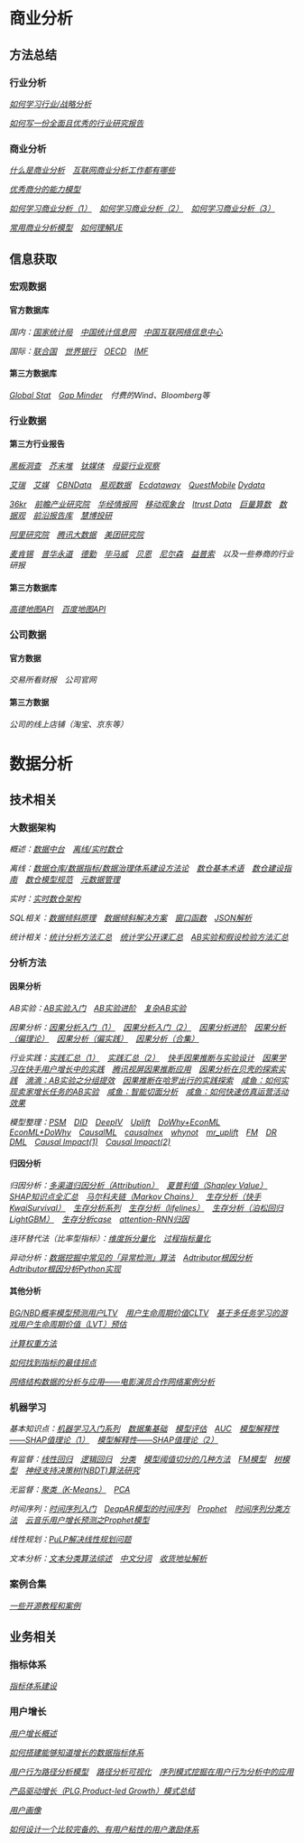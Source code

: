 
# 商业分析

## 方法总结

### 行业分析

*[如何学习行业/战略分析](https://mp.weixin.qq.com/s/q2f1yXQTYvq_OdqkHs69NA)*

*[如何写一份全面且优秀的行业研究报告](https://mp.weixin.qq.com/s/AtJpiE4tS0rTBSlnzer8ng)*

### 商业分析

*[什么是商业分析](https://mp.weixin.qq.com/s/VDJva2WWpqo5YRZQq0rbhA)&emsp;[互联网商业分析工作都有哪些](https://zhuanlan.zhihu.com/p/339530238)*

*[优秀商分的能力模型](https://mp.weixin.qq.com/s/Vgak3QWtvGKjtw4LBz0fYQ)*

*[如何学习商业分析（1）](https://mp.weixin.qq.com/s/G-zCa4DFUvWkyW3ORc_Z4w)&emsp;[如何学习商业分析（2）](https://mp.weixin.qq.com/s/UI5aa2SoBeGYS0Akzw8qMA)&emsp;[如何学习商业分析（3）](https://mp.weixin.qq.com/s/l1xKArhV4knLg8dYizeziw)*

*[常用商业分析模型](https://zhuanlan.zhihu.com/p/441831785)&emsp;[如何理解UE](https://zhuanlan.zhihu.com/p/21428408)*   

## 信息获取

### 宏观数据

#### 官方数据库

*国内：[国家统计局](https://data.stats.gov.cn/)&emsp;[中国统计信息网](http://www.tjcn.org/)&emsp;[中国互联网络信息中心](http://www.cnnic.net.cn/hlwfzyj/)*

*国际：[联合国](http://data.un.org/Explorer.aspx)&emsp;[世界银行](https://data.worldbank.org.cn/)&emsp;[OECD](https://data.oecd.org/home/)&emsp;[IMF](https://www.imf.org/en/Data)*

#### 第三方数据库

*[Global Stat](https://globalstat.eu/population/48/datatable/2015-2020)&emsp;[Gap Minder](https://www.gapminder.org/data/)&emsp;付费的Wind、Bloomberg等*

### 行业数据

#### 第三方行业报告

*[黑板洞查](https://www.heibandongcha.com/)&emsp;[芥末堆](https://www.jiemodui.com/T/42146.html)&emsp;[钛媒体](https://www.tmtpost.com/search?q=%E6%95%99%E8%82%B2&time=1637746811&code=20908d280ebaff8f85a4ba71915c62d9)&emsp;[母婴行业观察](http://www.myguancha.com/wjyzh.html)*

*[艾瑞](https://www.iresearch.com.cn/report.shtml)&emsp;[艾媒](https://www.iimedia.cn/#shuju)&emsp;[CBNData](https://www.cbndata.com/report)&emsp;[易观数据](https://www.analysys.cn/article/analysis/?p=1)&emsp;[Ecdataway](https://www.ecdataway.com/)&emsp;[QuestMobile](https://www.questmobile.com.cn/research/report-new)   [Dydata](https://www.dydata.io/)*

*[36kr](https://36kr.com/academe)&emsp;[前瞻产业研究院](https://bg.qianzhan.com/report/list/300.html)&emsp;[华经情报网](https://www.huaon.com/channel/trend/)&emsp;[移动观象台](http://mi.talkingdata.com/reports.html?category=all)&emsp;[Itrust Data](http://itrustdata.com/#publish)&emsp;[巨量算数](https://trendinsight.oceanengine.com/foresee/feature-story)&emsp;[数据观](http://www.cbdio.com/node_2782.htm)&emsp;[前沿报告库](https://wk.askci.com/ListTable/?typeId=7)&emsp;[慧博投研](http://www.hibor.com.cn/)*

*[阿里研究院](http://www.aliresearch.com/cn/special)&emsp;[腾讯大数据](https://data.qq.com/reports)&emsp;[美团研究院](https://about.meituan.com/research/report)*

*[麦肯锡](https://www.mckinsey.com.cn/insights/)&emsp;[普华永道](https://www.pwccn.com/zh/research-and-insights.html)&emsp;[德勤](https://www2.deloitte.com/cn/zh.html)&emsp;[毕马威](https://home.kpmg/cn/zh/home/insights.html)&emsp;[贝恩](https://www.bain.cn/new_list.php)&emsp;[尼尔森](https://www.nielsen.com/cn/zh/insights/)&emsp;[益普索](https://www.ipsos.com/zh-cn)&emsp;以及一些券商的行业研报*

#### 第三方数据库

*[高德地图API](https://lbs.amap.com/api/webservice/summary/)&emsp;[百度地图API](https://lbsyun.baidu.com/index.php?title=webapi)*

### 公司数据

#### 官方数据&emsp;

*交易所看财报&emsp;公司官网*

#### 第三方数据   

*公司的线上店铺（淘宝、京东等）*




# 数据分析

## 技术相关

### 大数据架构

*概述：[数据中台](https://zhuanlan.zhihu.com/p/386350937)&emsp;[离线/实时数仓](https://mp.weixin.qq.com/s/CKGCFBxA15qSAI3vPwQyCw)*

*离线：[数据仓库/数据指标/数据治理体系建设方法论](https://mp.weixin.qq.com/s/_GwIsY7ZRHzNB2jnsG-xhQ)&emsp;[数仓基本术语](https://mp.weixin.qq.com/s/puEoMCw25E07JePIUtFUmw)&emsp;[数仓建设指南](https://mp.weixin.qq.com/s/kZUqUzys_JDLyZrHXu227w)&emsp;[数仓模型规范](https://mp.weixin.qq.com/s/6csIOFGu4rq0AdebXRrMGw)&emsp;[元数据管理](https://mp.weixin.qq.com/s/RT8eK8e0E_D-ZUIJhzs5wA)*

*实时：[实时数仓架构](https://mp.weixin.qq.com/s/ulXyZ4wWOCXr21hWUynRXw)*

*SQL相关：[数据倾斜原理](https://mp.weixin.qq.com/s/hz_6io_ZybbOlmBQE4KSBQ)&emsp;[数据倾斜解决方案](https://mp.weixin.qq.com/s/EzwcPMhqklHK7rMEc-3iyw)&emsp;[窗口函数](https://mp.weixin.qq.com/s/ByAKgzFK_DvyrL7-jr7wVw)&emsp;[JSON解析](https://mp.weixin.qq.com/s/awCvlb9BzCRX-Da1_l1FYg)*

*统计相关：[统计分析方法汇总](https://mp.weixin.qq.com/s/cUklq8Har-LntVw8frvCqg)&emsp;[统计学公开课汇总](https://mp.weixin.qq.com/s/V27IlKUVI8L3DnkEaeoi3w)&emsp;[AB实验和假设检验方法汇总](https://zhuanlan.zhihu.com/p/432025060)*

### 分析方法

#### 因果分析

*AB实验：[AB实验入门](https://zhuanlan.zhihu.com/p/346602966)&emsp;[AB实验进阶](https://mattzheng.blog.csdn.net/article/details/121859706?spm=1001.2014.3001.5502)&emsp;[复杂AB实验](https://www.zhihu.com/question/20045543)*

*因果分析：[因果分析入门（1）](https://zhuanlan.zhihu.com/p/409609129)&emsp;[因果分析入门（2）](https://mp.weixin.qq.com/s/U3ZYultBAzhYqQIEky569w)&emsp;[因果分析进阶](https://mattzheng.blog.csdn.net/article/details/120097306?spm=1001.2014.3001.5502)&emsp;[因果分析（偏理论）](https://zhuanlan.zhihu.com/p/372399985)&emsp;[因果分析（偏实践）](https://mattzheng.blog.csdn.net/article/details/119855174?spm=1001.2014.3001.5502)&emsp;[因果分析（合集）](https://www.zhihu.com/column/c_1408014345809227776)*

*行业实践：[实践汇总（1）](https://mattzheng.blog.csdn.net/article/details/120083536?spm=1001.2014.3001.5502)&emsp;[实践汇总（2）](https://mattzheng.blog.csdn.net/article/details/120256633?spm=1001.2014.3001.5502)&emsp;[快手因果推断与实验设计](https://zhuanlan.zhihu.com/p/399274589)&emsp;[因果学习在快手用户增长中的实践](https://zhuanlan.zhihu.com/p/464712000)&emsp;[腾讯视屏因果推断应用](https://zhuanlan.zhihu.com/p/442046713)&emsp;[因果分析在贝壳的探索实践](https://zhuanlan.zhihu.com/p/458732022)&emsp;[滴滴：AB实验之分组提效](https://www.infoq.cn/article/ewfbx85efxzgbbfpkpz4)&emsp;[因果推断在哈罗出行的实践探索](https://mp.weixin.qq.com/s/Afy2FslN9K1u0tRMaorjMw)&emsp;[咸鱼：如何实现卖家增长任务的AB实验](https://zhuanlan.zhihu.com/p/398247426)&emsp;[咸鱼：智能切面分析](https://mp.weixin.qq.com/s/aZlNfph4e3E5MP9LNwvE3w)&emsp;[咸鱼：如何快速仿真运营活动效果](https://zhuanlan.zhihu.com/p/110356445)*

*模型整理：[PSM](https://mattzheng.blog.csdn.net/article/details/119887208?spm=1001.2014.3001.5502)&emsp;[DID](https://mattzheng.blog.csdn.net/article/details/119892129?spm=1001.2014.3001.5502)&emsp;[DeepIV](https://mattzheng.blog.csdn.net/article/details/120020123?spm=1001.2014.3001.5502)&emsp;[Uplift](https://mattzheng.blog.csdn.net/article/details/120154789?spm=1001.2014.3001.5502)&emsp;[DoWhy+EconML](https://zhuanlan.zhihu.com/p/362150318)&emsp;[EconML+DoWhy](https://zhuanlan.zhihu.com/p/367082187)&emsp;[CausalML](https://mattzheng.blog.csdn.net/article/details/120283264?spm=1001.2014.3001.5502)&emsp;[causalnex](https://mattzheng.blog.csdn.net/article/details/120528574?spm=1001.2014.3001.5502)&emsp;[whynot](https://mattzheng.blog.csdn.net/article/details/120567564?spm=1001.2014.3001.5502)&emsp;[mr_uplift](https://mattzheng.blog.csdn.net/article/details/120568453?spm=1001.2014.3001.5502)&emsp;[FM](https://mattzheng.blog.csdn.net/article/details/120891671?spm=1001.2014.3001.5502)&emsp;[DR](https://mattzheng.blog.csdn.net/article/details/122044767?spm=1001.2014.3001.5502)&emsp;[DML](https://mattzheng.blog.csdn.net/article/details/120784044?spm=1001.2014.3001.5502)&emsp;[Causal Impact(1)](https://mattzheng.blog.csdn.net/article/details/122103885?spm=1001.2014.3001.5502)&emsp;[Causal Impact(2)](https://mattzheng.blog.csdn.net/article/details/122198794?spm=1001.2014.3001.5502)*


#### 归因分析&emsp;

*归因分析：[多渠道归因分析（Attribution）](https://zhuanlan.zhihu.com/p/387614603)&emsp;[夏普利值（Shapley Value）](https://zhuanlan.zhihu.com/p/387614061)&emsp;[SHAP知识点全汇总](https://zhuanlan.zhihu.com/p/85791430)&emsp;[马尔科夫链（Markov Chains）](https://zhuanlan.zhihu.com/p/387614996)&emsp;[生存分析（快手KwaiSurvival）](https://zhuanlan.zhihu.com/p/389426693)&emsp;[生存分析系列](https://zhuanlan.zhihu.com/p/393396599)&emsp;[生存分析（lifelines）](https://zhuanlan.zhihu.com/p/393397719)&emsp;[生存分析（泊松回归LightGBM）](https://blog.csdn.net/sinat_26917383/article/details/119424965)&emsp;[生存分析case](https://mattzheng.blog.csdn.net/article/details/121145982?spm=1001.2014.3001.5502)&emsp;[attention-RNN归因](https://zhuanlan.zhihu.com/p/387611349)*

*连环替代法（比率型指标）：[维度拆分量化](https://zhuanlan.zhihu.com/p/145128051)&emsp;[过程指标量化](https://zhuanlan.zhihu.com/p/156843026)*

*异动分析：[数据挖掘中常见的「异常检测」算法](https://www.zhihu.com/question/280696035/answer/1692420999)&emsp;[Adtributor根因分析](https://zhuanlan.zhihu.com/p/345569713)&emsp;[Adtributor根因分析Python实现](https://zhuanlan.zhihu.com/p/345766378)*

#### 其他分析
*[BG/NBD概率模型预测用户LTV](https://zhuanlan.zhihu.com/p/391245292)&emsp;[用户生命周期价值CLTV](https://mattzheng.blog.csdn.net/article/details/116596955?spm=1001.2014.3001.5502)&emsp;[基于多任务学习的游戏用户生命周期价值（LVT）预估](https://zhuanlan.zhihu.com/p/348409645)*

*[计算权重方法](https://zhuanlan.zhihu.com/p/112667852)*

*[如何找到指标的最佳拐点](https://mattzheng.blog.csdn.net/article/details/121751480?spm=1001.2014.3001.5502)*

*[网络结构数据的分析与应用——电影演员合作网络案例分析](https://mp.weixin.qq.com/s/nXRYREDOQSpl3qBOi4tysw)*

### 机器学习

*基本知识点：[机器学习入门系列](https://mp.weixin.qq.com/s/WzwotLRYoUXgoTGkHRZyvg)&emsp;[数据集基础](https://zhuanlan.zhihu.com/p/295098381)&emsp;[模型评估](https://zhuanlan.zhihu.com/p/115668303)&emsp;[AUC](https://mattzheng.blog.csdn.net/article/details/120469597?spm=1001.2014.3001.5502)&emsp;[模型解释性——SHAP值理论（1）](https://mattzheng.blog.csdn.net/article/details/115400327?spm=1001.2014.3001.5502)&emsp;[模型解释性——SHAP值理论（2）](https://mattzheng.blog.csdn.net/article/details/115556182?spm=1001.2014.3001.5502)*

*有监督：[线性回归](https://zhuanlan.zhihu.com/p/80887841)&emsp;[逻辑回归](https://zhuanlan.zhihu.com/p/151036015)&emsp;[分类](https://zhuanlan.zhihu.com/p/270458779)&emsp;[模型阈值切分的几种方法](https://zhuanlan.zhihu.com/p/190215265)&emsp;[FM模型](https://zhuanlan.zhihu.com/p/145436595)&emsp;[树模型](https://zhuanlan.zhihu.com/p/339380585)&emsp;[神经支持决策树(NBDT)算法研究](https://mp.weixin.qq.com/s/HONeYHcSDqkZNnDuxgUrtg)*

*无监督：[聚类（K-Means）](https://zhuanlan.zhihu.com/p/158776162)&emsp;[PCA](https://download.csdn.net/download/weixin_38568548/13751363?spm=1001.2101.3001.6661.1&utm_medium=distribute.pc_relevant_t0.none-task-download-2%7Edefault%7ELandingCtr%7EPaid-1.queryctrv2&depth_1-utm_source=distribute.pc_relevant_t0.none-task-download-2%7Edefault%7ELandingCtr%7EPaid-1.queryctrv2&utm_relevant_index=1)*

*时间序列：[时间序列入门](https://mattzheng.blog.csdn.net/article/details/112792114?spm=1001.2014.3001.5502)&emsp;[DeapAR模型的时间序列](https://mattzheng.blog.csdn.net/article/details/112914631?spm=1001.2014.3001.5502)&emsp;[Prophet](https://mattzheng.blog.csdn.net/article/details/57419862?spm=1001.2014.3001.5502)&emsp;[时间序列分类方法](https://mp.weixin.qq.com/s/9P0sXYqdUOZ3-eiCG1gc9Q)&emsp;[云音乐用户增长预测之Prophet模型](https://mp.weixin.qq.com/s/FCqVJQpiK2qPHoIuvMwY7g)*

*线性规划：[PuLP解决线性规划问题](https://mattzheng.blog.csdn.net/article/details/116274144?spm=1001.2014.3001.5502)*

*文本分析：[文本分类算法综述](https://mp.weixin.qq.com/s/nwYDRoMKYZ0xal9bRXCfHw)&emsp;[中文分词](https://zhuanlan.zhihu.com/p/146792308)&emsp;[收货地址解析](https://mattzheng.blog.csdn.net/article/details/115327769?spm=1001.2014.3001.5502)*

### 案例合集
*[一些开源教程和案例](https://mp.weixin.qq.com/s/Ab0IQxTgcocWDmv7bViviQ)*

## 业务相关

### 指标体系
*[指标体系建设](https://mp.weixin.qq.com/s/xTnk3r5sDsoOJVsy4h35ZA)*

### 用户增长
*[用户增长概述](https://zhuanlan.zhihu.com/p/353255352)*

*[如何搭建能够知道增长的数据指标体系](https://zhuanlan.zhihu.com/p/156843026)*

*[用户行为路径分析模型](https://mp.weixin.qq.com/s/FqehNCf2NOTEONjCACa-3w)&emsp;[路径分析可视化](https://mp.weixin.qq.com/s/HZvDVo6ytUtDcOHvaZMSsg)&emsp;[序列模式挖掘在用户行为分析中的应用](https://zhuanlan.zhihu.com/p/90899635)*

*[产品驱动增长（PLG,Product-led Growth）模式总结](https://zhuanlan.zhihu.com/p/441151041)*

*[用户画像](https://zhuanlan.zhihu.com/p/140104236)*

*[如何设计一个比较完备的、有用户粘性的用户激励体系](https://www.zhihu.com/question/19575650/answer/52316347)*


